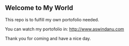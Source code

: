 ## Welcome to My World

This repo is to fulfill my own portofolio needed.

You can watch my portofolio in: http://www.aswindanu.com


Thank you for coming and have a nice day.